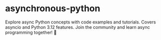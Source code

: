 # asynchronous-python
Explore async Python concepts with code examples and tutorials. Covers asyncio and Python 3.12 features. Join the community and learn async programming together! 🚀
